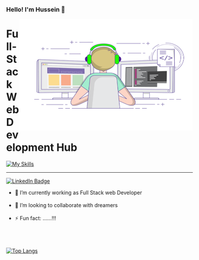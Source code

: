 ### Hello! I'm Hussein 🙌
<img align="right" alt="GIF" src="https://github.com/Maithreyan11/Maithreyan11/blob/main/coding-freak.gif?raw=true" width="468.75" height="300" />

# Full-Stack Web Development Hub  

[![My Skills](https://skillicons.dev/icons?i=js,react,html,css,bootstrap,nodejs,express,jquery,mongodb,postman,postgresql)](https://skillicons.dev)

---

<!--  &nbsp;[![Twitter Badge](https://img.shields.io/badge/Twitter-Profile-informational?style=flat&logo=twitter&logoColor=white&color=1CA2F1)](https://twitter.com/maithreyan_s)&nbsp; -->
[![LinkedIn Badge](https://img.shields.io/badge/LinkedIn-Profile-informational?style=flat&logo=linkedin&logoColor=white&color=0D76A8)](https://www.linkedin.com/in/hussein-almohamd/)

- 🔭 I’m currently working as Full Stack web Developer<br><br>
- 👯 I’m looking to collaborate with dreamers <br><br>
- ⚡ Fun fact: ......!!!<br><br><br><br>

<!---
Hussein66253/Hussein66253 is a ✨ special ✨ repository because its `README.md` (this file) appears on your GitHub profile.
You can click the Preview link to take a look at your changes.
[![Subranium's github stats](https://github-readme-stats.vercel.app/api?username=Hussien-LTS&show_icons=true&theme=merko&include_all_commits=true&hide=issues&layout=compact)](https://github.com/anuraghazra/github-readme-stats)
--->
[![Top Langs](https://github-readme-stats.vercel.app/api/top-langs/?username=Hussien-LTS&layout=compact&show_icons=true&theme=merko)](https://github.com/anuraghazra/github-readme-stats)
<br/>




